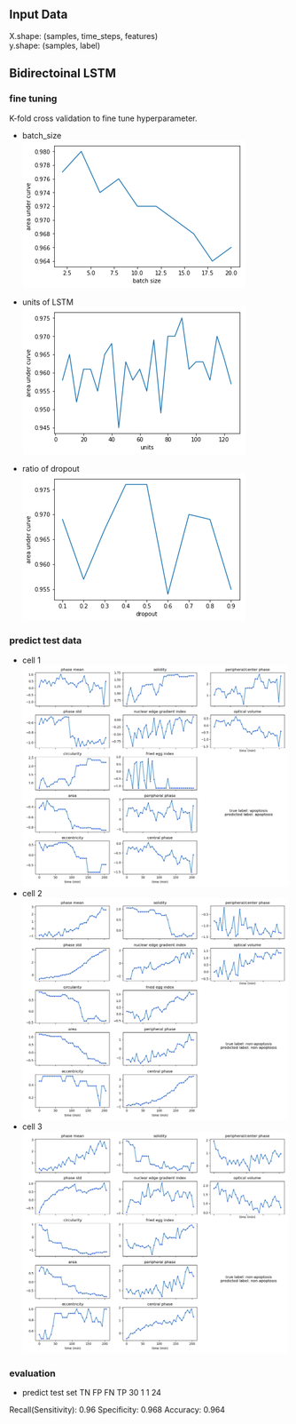 ## Input Data

X.shape: (samples, time_steps, features)  
y.shape: (samples, label)  

## Bidirectoinal LSTM

### fine tuning

K-fold cross validation to fine tune hyperparameter.

* batch_size  
![](/images/lstmfinetunebatch.png)  

* units of LSTM  
![](/images/lstmfinetuneunita.png)  

* ratio of dropout  
![](/images/lstmfinetunedropout.png)  


### predict test data
* cell 1
![](/images/c1.png)  
* cell 2
![](/images/c2.png)  
* cell 3
![](/images/c3.png)  

### evaluation

* predict test set 
TN  FP  FN  TP 
30   1   1  24 

Recall(Sensitivity):  0.96
Specificity:  0.968
Accuracy:  0.964
